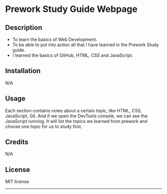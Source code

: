 # Prework Study Guide Webpage

## Description


- To learn the basics of Web Development.
- To be able to put into action all that I have learned in the Prework Study guide.
- I learned the basics of GitHub, HTML, CSS and JavaScript.

## Installation

N/A

## Usage

Each section contains notes about a certain topic, like HTML, CSS, JavaScript, Git. And if we open the DevTools console, we can see the JavaScript running. It will list the topics we learned from prework and choose one topic for us to study first.


## Credits

N/A

## License

MIT license

---
